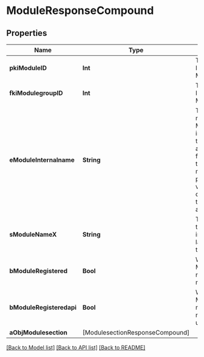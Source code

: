 # ModuleResponseCompound

## Properties
Name | Type | Description | Notes
------------ | ------------- | ------------- | -------------
**pkiModuleID** | **Int** | The unique ID of the Module | 
**fkiModulegroupID** | **Int** | The unique ID of the Modulegroup | 
**eModuleInternalname** | **String** | The Internal name of the Module.  This is theoretically an enum field but there are so many possibles values we decided not to list them all. | 
**sModuleNameX** | **String** | The Name of the Module in the language of the requester | 
**bModuleRegistered** | **Bool** | Whether the Module is registered or not | 
**bModuleRegisteredapi** | **Bool** | Whether the Module is registered or not for api use | 
**aObjModulesection** | [ModulesectionResponseCompound] |  | [optional] 

[[Back to Model list]](../README.md#documentation-for-models) [[Back to API list]](../README.md#documentation-for-api-endpoints) [[Back to README]](../README.md)


